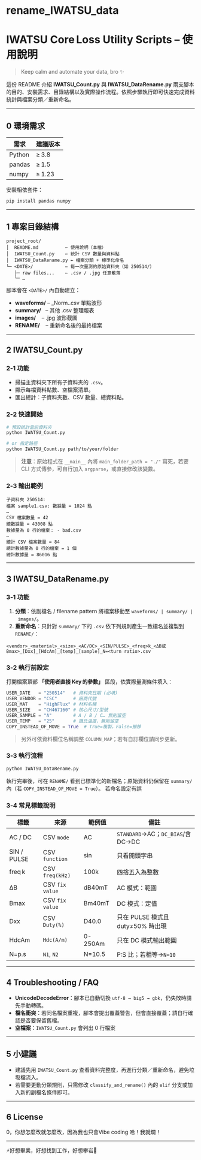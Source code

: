 # rename_IWATSU_data


# IWATSU Core Loss Utility Scripts – 使用說明

> Keep calm and automate your data, bro ✨

這份 README 介紹 **IWATSU\_Count.py** 與 **IWATSU\_DataRename.py** 兩支腳本的目的、安裝需求、目錄結構以及實際操作流程。依照步驟執行即可快速完成資料統計與檔案分類／重新命名。

---

## 0 環境需求

| 需求     | 建議版本   |
| ------ | ------ |
| Python | ≥ 3.8  |
| pandas | ≥ 1.5  |
| numpy  | ≥ 1.23 |

安裝相依套件：

```bash
pip install pandas numpy
```

---

## 1 專案目錄結構

```text
project_root/
│  README.md          ← 使用說明（本檔）
│  IWATSU_Count.py    ← 統計 CSV 數量與資料點
│  IWATSU_DataRename.py ← 檔案分類 + 標準化命名
└─ <DATE>/            ← 每一次量測的原始資料夾（如 250514/）
   ├─ raw files...    ← .csv / .jpg 任意散落
   └─ …
```

腳本會在 `<DATE>/` 內自動建立：

* **waveforms/** – \_Norm..csv 單點波形
* **summary/**   – 其他 .csv 整理報表
* **images/**    – .jpg 波形截圖
* **RENAME/**    – 重新命名後的最終檔案

---

## 2 IWATSU\_Count.py

### 2‑1 功能

* 掃描主資料夾下所有子資料夾的 `.csv`。
* 顯示每檔資料點數、空檔案清單。
* 匯出總計：子資料夾數、CSV 數量、總資料點。

### 2‑2 快速開始

```bash
# 預設統計當前資料夾
python IWATSU_Count.py

# or 指定路徑
python IWATSU_Count.py path/to/your/folder
```

> **注意**：原始程式在 `__main__` 內將 `main_folder_path = "./"` 寫死，若要 CLI 方式傳參，可自行加入 `argparse`，或直接修改該變數。

### 2‑3 輸出範例

```
子資料夾 250514:
檔案 sample1.csv: 數據量 = 1024 點
…
CSV 檔案數量 = 42
總數據量 = 43008 點
數據量為 0 行的檔案： - bad.csv
…
總計 CSV 檔案數量 = 84
總計數據量為 0 行的檔案 = 1 個
總計數據量 = 86016 點
```

---

## 3 IWATSU\_DataRename.py

### 3‑1 功能

1. **分類**：依副檔名 / filename pattern 將檔案移動至 `waveforms/ | summary/ | images/`。
2. **重新命名**：只針對 `summary/` 下的 `.csv` 依下列規則產生一致檔名並複製到 `RENAME/`：

```
<vendor>_<material>_<size>_<AC/DC>_<SIN/PULSE>_<freq>k_<ΔB或Bmax>_[Dxx]_[HdcAm]_[temp]_[sample]_N=<turn ratio>.csv
```

### 3‑2 執行前設定

打開檔案頂部 **「使用者直接 Key 的參數」** 區段，依實際量測條件填入：

```python
USER_DATE   = "250514"   # 資料夾日期 (必填)
USER_VENDOR = "CSC"      # 廠商代號
USER_MAT    = "HighFlux" # 材料名稱
USER_SIZE   = "CH467160" # 核心尺寸/型號
USER_SAMPLE = "A"        # A / B / C… 無則留空
USER_TEMP   = "25"       # 攝氏溫度，無則留空
COPY_INSTEAD_OF_MOVE = True  # True=複製，False=搬移
```

> 另外可依資料欄位名稱調整 `COLUMN_MAP`；若有自訂欄位請同步更新。

### 3‑3 執行流程

```bash
python IWATSU_DataRename.py
```

執行完畢後，可在 `RENAME/` 看到已標準化的新檔名；原始資料仍保留在 `summary/` 內（若 `COPY_INSTEAD_OF_MOVE = True`）。
若命名設定有誤

### 3‑4 常見標籤說明

| 標籤        | 來源           | 範例值     | 備註                             |
| ----------- | --------------- | ------- | ------------------------------    |
| AC / DC     | CSV `mode`      | AC      | `STANDARD`→AC；`DC_BIAS`/含DC→DC  |
| SIN / PULSE | CSV `function`  | sin     | 只看開頭字串                        |
| freq k      | CSV `freq(kHz)` | 100k    | 四捨五入為整數                      |
| ΔB          | CSV `fix value` | dB40mT  | AC 模式：範圍                      |
| Bmax        | CSV `fix value` | Bm40mT  | DC 模式：定值                      |
| Dxx         | CSV `Duty(%)`   | D40.0   | 只在 PULSE 模式且 duty≠50% 時出現   |
| HdcAm       | `Hdc(A/m)`      | 0-250Am | 只在 DC 模式輸出範圍                |
| N=p.s       | `N1`, `N2`      | N=10.5  | P\:S 比；若相等→`N=10`              |

---

## 4 Troubleshooting / FAQ

* **UnicodeDecodeError**：腳本已自動切換 `utf-8 → big5 → gbk`，仍失敗時請先手動轉碼。
* **檔名衝突**：若同名檔案重複，腳本會提出覆蓋警告，但會直接覆蓋；請自行確認是否要保留舊檔。
* **空檔案**：`IWATSU_Count.py` 會列出 0 行檔案

---

## 5 小建議

* 建議先用 `IWATSU_Count.py` 查看資料完整度，再進行分類／重新命名，避免垃圾檔流入。
* 若需要更動分類規則，只需修改 `classify_and_rename()` 內的 `elif` 分支或加入新的副檔名條件即可。

---

## 6 License

0，你想怎麼改就怎麼改，因為我也只會Vibe coding 哈！我就爛！

---

⚡好想畢業，好想找到工作，好想攀岩🤖
